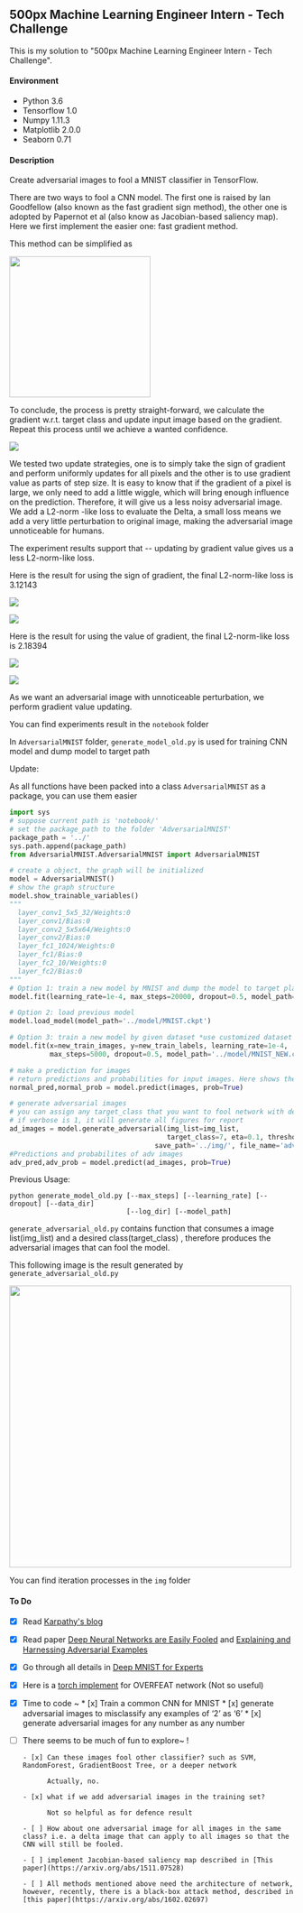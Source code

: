 ## 500px Machine Learning Engineer Intern - Tech Challenge

This is my solution to "500px Machine Learning Engineer Intern - Tech Challenge".

#### Environment

* Python 3.6
* Tensorflow 1.0
* Numpy 1.11.3
* Matplotlib 2.0.0
* Seaborn 0.71

#### Description

Create adversarial images to fool a MNIST classifier in TensorFlow.

There are two ways to fool a CNN model. The first one is raised by Ian Goodfellow (also known
as the fast gradient sign method), the other one is adopted by Papernot et al (also know as Jacobian-based saliency map). Here we first implement the easier one: fast gradient method.

This method can be simplified as

<img src="/img/fg_euqtion.png" width="250">

To conclude, the process is pretty straight-forward, we calculate the gradient w.r.t. target class and update input image based on the gradient. Repeat this process until we achieve a wanted confidence.

![](/img/process_1.png)

We tested two update strategies, one is to simply take the sign of gradient and perform uniformly updates for all pixels and the other is to use gradient value as parts of step size. It is easy to know that if the gradient of a pixel is large, we only need to add a little wiggle, which will bring enough influence on the prediction. Therefore, it will give us a less noisy adversarial image. We add a L2-norm -like loss to evaluate the Delta, a small loss means we add a very little perturbation to original image, making the adversarial image unnoticeable for humans. 

The experiment results support that -- updating by gradient value gives us a less L2-norm-like loss.

Here is the result for using the sign of gradient, the final L2-norm-like loss is 3.12143

![](/img/fg_sign_versus.png)

![](/img/fg_sign_iter.png)

Here is the result for using the value of gradient, the final L2-norm-like loss is 2.18394

![](/img/fg_grad_versus.png)

![](/img/fg_grad_iter.png)

As we want an adversarial image with unnoticeable perturbation, we perform gradient value updating.

You can find experiments result in the `notebook` folder

In `AdversarialMNIST` folder, `generate_model_old.py` is used for training CNN model and dump model to target path

Update:

As all functions have been packed into a class `AdversarialMNIST` as a package, you can use them easier

```python
import sys
# suppose current path is 'notebook/'
# set the package_path to the folder 'AdversarialMNIST'
package_path = '../'
sys.path.append(package_path)
from AdversarialMNIST.AdversarialMNIST import AdversarialMNIST

# create a object, the graph will be initialized
model = AdversarialMNIST()
# show the graph structure
model.show_trainable_variables()
"""
  layer_conv1_5x5_32/Weights:0
  layer_conv1/Bias:0
  layer_conv2_5x5x64/Weights:0
  layer_conv2/Bias:0
  layer_fc1_1024/Weights:0
  layer_fc1/Bias:0
  layer_fc2_10/Weights:0
  layer_fc2/Bias:0
"""
# Option 1: train a new model by MNIST and dump the model to target place *use default dataset
model.fit(learning_rate=1e-4, max_steps=20000, dropout=0.5, model_path='../model/MNIST.ckpt')

# Option 2: load previous model
model.load_model(model_path='../model/MNIST.ckpt')

# Option 3: train a new model by given dataset *use customized dataset
model.fit(x=new_train_images, y=new_train_labels, learning_rate=1e-4, 
          max_steps=5000, dropout=0.5, model_path='../model/MNIST_NEW.ckpt')

# make a prediction for images
# return predictions and probabilities for input images. Here shows the results for ordinary prediction 
normal_pred,normal_prob = model.predict(images, prob=True)

# generate adversarial images
# you can assign any target_class that you want to fool network with desired confidence
# if verbose is 1, it will generate all figures for report
ad_images = model.generate_adversarial(img_list=img_list, 
                                       target_class=7, eta=0.1, threshold=0.99, 
                              		save_path='../img/', file_name='adversarial', verbose=0)
#Predictions and probabilites of adv images                                  
adv_pred,adv_prob = model.predict(ad_images, prob=True)
```

Previous Usage:

```
python generate_model_old.py [--max_steps] [--learning_rate] [--dropout] [--data_dir]
                             [--log_dir] [--model_path]
```

`generate_adversarial_old.py` contains function that consumes a image list(img_list) and a desired class(target_class) , therefore produces the adversarial images that can fool the model.

This following image is the result generated by `generate_adversarial_old.py`

<img src="/img/adversarial_versus.png" width="500">

You can find iteration processes in the `img` folder

#### To Do

- [x] Read [Karpathy's blog](http://karpathy.github.io/2015/03/30/breaking-convnets/)
- [x] Read paper [Deep Neural Networks are Easily Fooled](https://arxiv.org/abs/1412.1897) and [Explaining and Harnessing Adversarial Examples](https://arxiv.org/abs/1412.6572)
- [x] Go through all details in [Deep MNIST for Experts](https://www.tensorflow.org/get_started/mnist/pros)
- [x] Here is a [torch implement](https://github.com/e-lab/torch-toolbox/tree/master/Adversarial) for OVERFEAT network (Not so useful)
- [x] Time to code ~
      * [x] Train a common CNN for MNIST
      * [x] generate adversarial images to misclassify any examples of ‘2’ as ‘6’
      * [x] generate adversarial images for any number as any number

- [ ] There seems to be much of fun to explore~ !

      - [x] Can these images fool other classifier? such as SVM, RandomForest, GradientBoost Tree, or a deeper network

            Actually, no.

      - [x] what if we add adversarial images in the training set? 

            Not so helpful as for defence result

      - [ ] How about one adversarial image for all images in the same class? i.e. a delta image that can apply to all images so that the CNN will still be fooled.

      - [ ] implement Jacobian-based saliency map described in [This paper](https://arxiv.org/abs/1511.07528)

      - [ ] All methods mentioned above need the architecture of network, however, recently, there is a black-box attack method, described in [this paper](https://arxiv.org/abs/1602.02697) 
